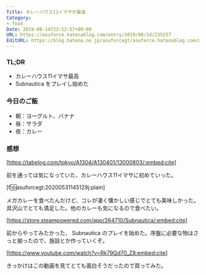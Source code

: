 ```yaml
---
Title: カレーハウス11イマサが最高
Category:
- food
Date: 2019-08-14T23:52:57+09:00
URL: https://asuforce.hatenablog.com/entry/2019/08/14/235257
EditURL: https://blog.hatena.ne.jp/asuforcegt/asuforce.hatenablog.com/atom/entry/26006613395782356
---
```


### TL;DR

- カレーハウス11イマサ最高
- Subnautica をプレイし始めた

### 今日のご飯
- 朝：ヨーグルト、バナナ
- 昼：サラダ 
- 夜：カレー

### 感想

[https://tabelog.com/tokyo/A1304/A130401/13000803/:embed:cite]

前を通っては気になっていた、カレーハウス11イマサに初めていった。

[f:id:asuforcegt:20200531145129j:plain]

メガカレーを食べたんだけど、コレが凄く懐かしい感じでとても美味しかった。具沢山でとても満足した。他のカレーも気になるので食べたい。

[https://store.steampowered.com/app/264710/Subnautica/:embed:cite]

前からやってみたかった、 Subnautica のプレイを始めた。序盤に必要な物はさっと揃ったので、施設とか作っていくぞ。

[https://www.youtube.com/watch?v=Rk79Qd70_Z8:embed:cite]

きっかけはこの動画を見てとても面白そうだったので買ってみた。
